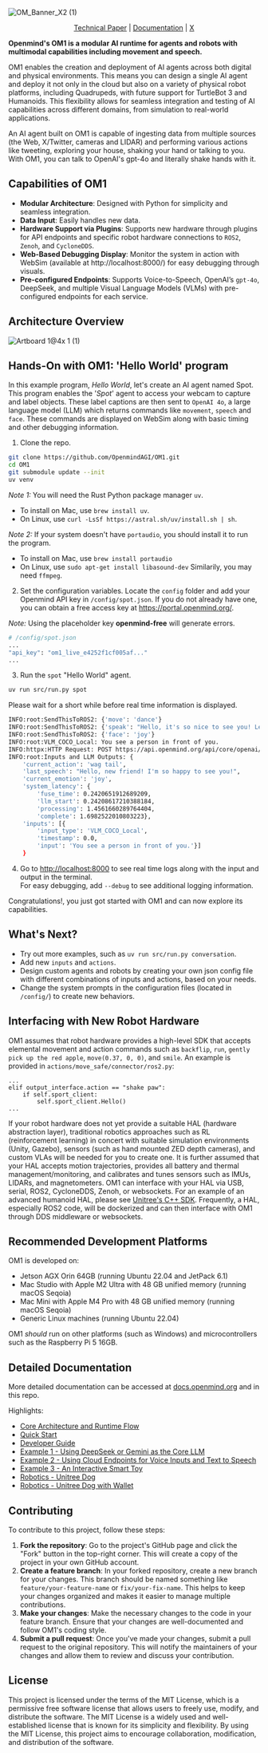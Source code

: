 
![OM_Banner_X2 (1)](https://github.com/user-attachments/assets/853153b7-351a-433d-9e1a-d257b781f93c)

<p align="center">  <a href="https://arxiv.org/abs/2412.18588">Technical Paper</a> |  <a href="https://docs.openmind.org/examples/conversation">Documentation</a> |  <a href="https://x.com/openmind_agi">X</a> </p>

**Openmind's OM1 is a modular AI runtime for agents and robots with multimodal capabilities including movement and speech.**

OM1 enables the creation and deployment of AI agents across both digital and physical environments. This means you can design a single AI agent and deploy it not only in the cloud but also on a variety of physical robot platforms, including Quadrupeds, with future support for TurtleBot 3 and Humanoids. This flexibility allows for seamless integration and testing of AI capabilities across different domains, from simulation to real-world applications.

An AI agent built on OM1 is capable of ingesting data from multiple sources (the Web, X/Twitter, cameras and LIDAR) and performing various actions like tweeting, exploring your house, shaking your hand or talking to you. With OM1, you can talk to OpenAI's gpt-4o and literally shake hands with it.

## Capabilities of OM1

* **Modular Architecture**: Designed with Python for simplicity and seamless integration.
* **Data Input**: Easily handles new data.
* **Hardware Support via Plugins**: Supports new hardware through plugins for API endpoints and specific robot hardware connections to `ROS2`, `Zenoh`, and `CycloneDDS`.
* **Web-Based Debugging Display**: Monitor the system in action with WebSim (available at http://localhost:8000/) for easy debugging through visuals.
* **Pre-configured Endpoints**: Supports Voice-to-Speech, OpenAI’s `gpt-4o`, DeepSeek, and multiple Visual Language Models (VLMs) with pre-configured endpoints for each service.

## Architecture Overview
  ![Artboard 1@4x 1 (1)](https://github.com/user-attachments/assets/14e9b916-4df7-4700-9336-2983c85be311)

## Hands-On with OM1: 'Hello World' program

In this example program, _Hello World_, let's create an AI agent named Spot. This program enables the '_Spot_' agent to access your webcam to capture and label objects. These label captions are then sent to `OpenAI 4o`, a large language model (LLM) which returns commands like `movement`, `speech` and `face`. These commands are displayed on WebSim along with basic timing and other debugging information.

1. Clone the repo.

```bash clone repo
git clone https://github.com/OpenmindAGI/OM1.git
cd OM1
git submodule update --init
uv venv
```

_Note 1:_ You will need the Rust Python package manager `uv`.
* To install on Mac, use `brew install uv`.
* On Linux, use `curl -LsSf https://astral.sh/uv/install.sh | sh`.

_Note 2:_ If your system doesn't have `portaudio`, you should install it to run the program.
* To install on Mac, use `brew install portaudio`
* On Linux, use `sudo apt-get install libasound-dev`
Similarily, you may need `ffmpeg`.

2. Set the configuration variables. Locate the `config` folder and add your Openmind API key in `/config/spot.json`. If you do not already have one, you can obtain a free access key at https://portal.openmind.org/.  

_Note:_ Using the placeholder key **openmind-free** will generate errors.

```bash set api key
# /config/spot.json
...
"api_key": "om1_live_e4252f1cf005af..."
...
```

3. Run the `spot` "Hello World" agent.

```bash run spot
uv run src/run.py spot
```

Please wait for a short while before real time information is displayed. 

```bash
INFO:root:SendThisToROS2: {'move': 'dance'}
INFO:root:SendThisToROS2: {'speak': "Hello, it's so nice to see you! Let's dance together!"}
INFO:root:SendThisToROS2: {'face': 'joy'}
INFO:root:VLM_COCO_Local: You see a person in front of you.
INFO:httpx:HTTP Request: POST https://api.openmind.org/api/core/openai/chat/completions "HTTP/1.1 200 OK"
INFO:root:Inputs and LLM Outputs: {
	'current_action': 'wag tail', 
	'last_speech': "Hello, new friend! I'm so happy to see you!", 
	'current_emotion': 'joy', 
	'system_latency': {
		'fuse_time': 0.2420651912689209, 
		'llm_start': 0.24208617210388184, 
		'processing': 1.4561660289764404, 
		'complete': 1.6982522010803223}, 
	'inputs': [{
		'input_type': 'VLM_COCO_Local', 
		'timestamp': 0.0, 
		'input': 'You see a person in front of you.'}]
	}
```
4. Go to [http://localhost:8000](http://localhost:8000) to see real time logs along with 
 the input and output in the terminal. \
For easy debugging, add `--debug` to see additional logging information.

Congratulations!, you just got started with OM1 and can now explore its capabilities.

## What's Next?

* Try out more examples, such as `uv run src/run.py conversation`.
* Add new `inputs` and `actions`.
* Design custom agents and robots by creating your own json config file with different combinations of inputs and actions, based on your needs.
* Change the system prompts in the configuration files (located in `/config/`) to create new behaviors.

## Interfacing with New Robot Hardware

OM1 assumes that robot hardware provides a high-level SDK that accepts elemental movement and action commands such as `backflip`, `run`, `gently pick up the red apple`, `move(0.37, 0, 0)`, and `smile`. An example is provided in `actions/move_safe/connector/ros2.py`:

```
...
elif output_interface.action == "shake paw":
    if self.sport_client:
        self.sport_client.Hello()
...
```

If your robot hardware does not yet provide a suitable HAL (hardware abstraction layer), traditional robotics approaches such as RL (reinforcement learning) in concert with suitable simulation environments (Unity, Gazebo), sensors (such as hand mounted ZED depth cameras), and custom VLAs will be needed for you to create one. It is further assumed that your HAL accepts motion trajectories, provides all battery and thermal management/monitoring, and calibrates and tunes sensors such as IMUs, LIDARs, and magnetometers. OM1 can interface with your HAL via USB, serial, ROS2, CycloneDDS, Zenoh, or websockets. For an example of an advanced humanoid HAL, please see [Unitree's C++ SDK](https://github.com/unitreerobotics/unitree_sdk2/blob/adee312b081c656ecd0bb4e936eed96325546296/example/g1/high_level/g1_loco_client_example.cpp#L159). Frequently, a HAL, especially ROS2 code, will be dockerized and can then interface with OM1 through DDS middleware or websockets.   

## Recommended Development Platforms

OM1 is developed on:

* Jetson AGX Orin 64GB (running Ubuntu 22.04 and JetPack 6.1)
* Mac Studio with Apple M2 Ultra with 48 GB unified memory (running macOS Seqoia)
* Mac Mini with Apple M4 Pro with 48 GB unified memory (running macOS Seqoia)
* Generic Linux machines (running Ubuntu 22.04)

OM1 _should_ run on other platforms (such as Windows) and microcontrollers such as the Raspberry Pi 5 16GB.

## Detailed Documentation

More detailed documentation can be accessed at [docs.openmind.org](https://docs.openmind.org/introduction) and in this repo.

Highlights:

- [Core Architecture and Runtime Flow](./docs/development//architecture.mdx)
- [Quick Start](./docs/quick_start.mdx)
- [Developer Guide](./docs/development/guide.mdx)
- [Example 1 - Using DeepSeek or Gemini as the Core LLM](./docs/examples/llm_models.mdx)
- [Example 2 - Using Cloud Endpoints for Voice Inputs and Text to Speech](./docs/examples/conversation.mdx)
- [Example 3 - An Interactive Smart Toy](./docs/examples/smart_toy.mdx)
- [Robotics - Unitree Dog](./docs/robotics/unitree_robotics.mdx)
- [Robotics - Unitree Dog with Wallet](./docs/robotics/coinbase_hackathon.mdx)

## Contributing

To contribute to this project, follow these steps:

1. **Fork the repository**: Go to the project's GitHub page and click the "Fork" button in the top-right corner. This will create a copy of the project in your own GitHub account.
2. **Create a feature branch**: In your forked repository, create a new branch for your changes. This branch should be named something like `feature/your-feature-name` or `fix/your-fix-name`. This helps to keep your changes organized and makes it easier to manage multiple contributions.
3. **Make your changes**: Make the necessary changes to the code in your feature branch. Ensure that your changes are well-documented and follow OM1's coding style.
4. **Submit a pull request**: Once you've made your changes, submit a pull request to the original repository. This will notify the maintainers of your changes and allow them to review and discuss your contribution.

## License

This project is licensed under the terms of the MIT License, which is a permissive free software license that allows users to freely use, modify, and distribute the software. The MIT License is a widely used and well-established license that is known for its simplicity and flexibility. By using the MIT License, this project aims to encourage collaboration, modification, and distribution of the software.
